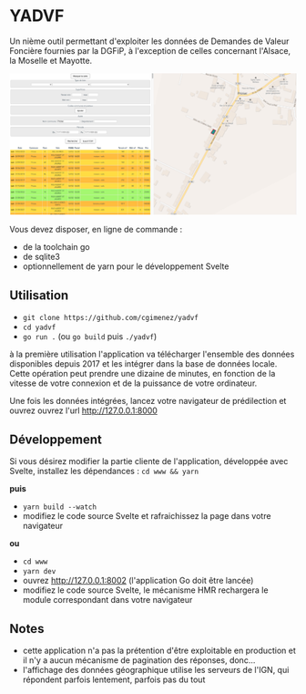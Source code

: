 # YADVF

Un nième outil permettant d'exploiter les données de Demandes de Valeur Foncière fournies par la DGFiP, à l'exception de celles concernant l'Alsace, la Moselle et Mayotte.

![image](screenshot.png)

Vous devez disposer, en ligne de commande :

- de la toolchain go
- de sqlite3
- optionnellement de yarn pour le développement Svelte

## Utilisation

- `git clone https://github.com/cgimenez/yadvf`
- `cd yadvf`
- `go run .` (ou `go build` puis `./yadvf`)

à la première utilisation l'application va télécharger l'ensemble des données disponibles depuis 2017 et les intégrer dans la base de données locale. Cette opération peut prendre une dizaine de minutes, en fonction de la vitesse de votre connexion et de la puissance de votre ordinateur.

Une fois les données intégrées, lancez votre navigateur de prédilection et ouvrez ouvrez l'url
http://127.0.0.1:8000

## Développement

Si vous désirez modifier la partie cliente de l'application, développée avec Svelte,
installez les dépendances : `cd www && yarn`

**puis**

- `yarn build --watch`
- modifiez le code source Svelte et rafraichissez la page dans votre navigateur

**ou**

- `cd www`
- `yarn dev`
- ouvrez http://127.0.0.1:8002 (l'application Go doit être lancée)
- modifiez le code source Svelte, le mécanisme HMR rechargera le module correspondant dans votre navigateur

## Notes

- cette application n'a pas la prétention d'être exploitable en production et il n'y a aucun mécanisme de pagination des réponses, donc...
- l'affichage des données géographique utilise les serveurs de l'IGN, qui répondent parfois lentement, parfois pas du tout
